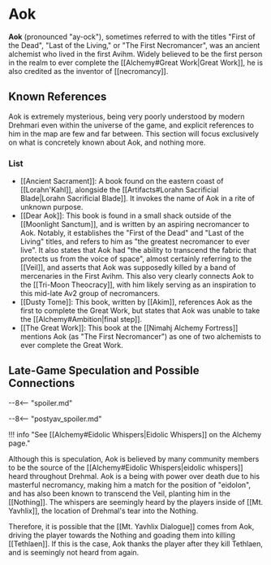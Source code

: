 # Aok

**Aok** (pronounced "ay-ock"), sometimes referred to with the titles "First of the Dead", "Last of the Living," or "The First Necromancer", was an ancient alchemist who lived in the first Avihm. Widely believed to be the first person in the realm to ever complete the [[Alchemy#Great Work|Great Work]], he is also credited as the inventor of [[necromancy]].

## Known References

Aok is extremely mysterious, being very poorly understood by modern Drehmari even within the universe of the game, and explicit references to him in the map are few and far between. This section will focus exclusively on what is concretely known about Aok, and nothing more.

### List

- [[Ancient Sacrament]]: A book found on the eastern coast of [[Lorahn'Kahl]], alongside the [[Artifacts#Lorahn Sacrificial Blade|Lorahn Sacrificial Blade]]. It invokes the name of Aok in a rite of unknown purpose. <br>
- [[Dear Aok]]: This book is found in a small shack outside of the [[Moonlight Sanctum]], and is written by an aspiring necromancer to Aok. Notably, it establishes the "First of the Dead" and "Last of the Living" titles, and refers to him as "the greatest necromancer to ever live". It also states that Aok had "the ability to transcend the fabric that protects us from the voice of space", almost certainly referring to the [[Veil]], and asserts that Aok was supposedly killed by a band of mercenaries in the First Avihm. This also very clearly connects Aok to the [[Tri-Moon Theocracy]], with him likely serving as an inspiration to this mid-late Av2 group of necromancers. <br>
- [[Dusty Tome]]: This book, written by [[Akim]], references Aok as the first to complete the Great Work, but states that Aok was unable to take the [[Alchemy#Ambition|final step]]. <br>
- [[The Great Work]]: This book at the [[Nimahj Alchemy Fortress]] mentions Aok (as "The First Necromancer") as one of two alchemists to ever complete the Great Work. <br>

## Late-Game Speculation and Possible Connections

--8<-- "spoiler.md"

--8<-- "postyav_spoiler.md"

!!! info "See [[Alchemy#Eidolic Whispers|Eidolic Whispers]] on the Alchemy page."

Although this is speculation, Aok is believed by many community members to be the source of the [[Alchemy#Eidolic Whispers|eidolic whispers]] heard throughout Drehmal. Aok is a being with power over death due to his masterful necromancy, making him a match for the position of "eidolon", and has also been known to transcend the Veil, planting him in the [[Nothing]]. The whispers are seemingly heard by the players inside of [[Mt. Yavhlix]], the location of Drehmal's tear into the Nothing.

Therefore, it is possible that the [[Mt. Yavhlix Dialogue]] comes from Aok, driving the player towards the Nothing and goading them into killing [[Tethlaen]]. If this is the case, Aok thanks the player after they kill Tethlaen, and is seemingly not heard from again.
